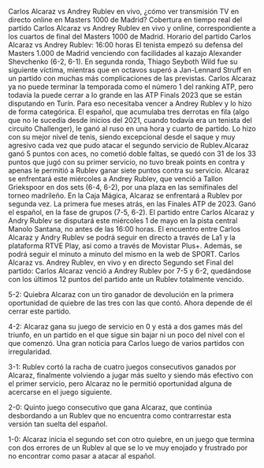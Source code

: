 Carlos Alcaraz vs Andrey Rublev en vivo, ¿cómo ver transmisión TV en directo online en Masters 1000 de Madrid?
Cobertura en tiempo real del partido Carlos Alcaraz vs Andrey Rublev en vivo y online, correspondiente a los cuartos de final del Masters 1000 de Madrid. Horario del partido Carlos Alcaraz vs Andrey Rublev: 16:00 horas
El tenista empezó su defensa del Masters 1.000 de Madrid venciendo con facilidades al kazajo Alexander Shevchenko (6-2, 6-1). En segunda ronda, Thiago Seyboth Wild fue su siguiente víctima, mientras que en octavos superó a Jan-Lennard Struff en un partido con muchas más complicaciones de las previstas.
Carlos Alcaraz ya no puede terminar la temporada como el número 1 del ranking ATP, pero todavía la puede cerrar a lo grande en las ATP Finals 2023 que se están disputando en Turín. Para eso necesitaba vencer a Andrey Rublev y lo hizo de forma categórica.
El español, que acumulaba tres derrotas en fila (algo que no le sucedía desde inicios del 2021, cuando todavía era un tenista del circuito Challenger), le ganó al ruso en una hora y cuarto de partido. Lo hizo con su mejor nivel de tenis, siendo excepcional desde el saque y muy agresivo cada vez que pudo atacar el segundo servicio de Rublev.Alcaraz ganó 5 puntos con aces, no cometió doble faltas, se quedó con 31 de los 33 puntos que jugó con su primer servicio, no tuvo break points en contra y apenas le permitió a Rublev ganar siete puntos contra su servicio.
Alcaraz se enfrentará este miércoles a Andrey Rublev, que venció a Tallon Griekspoor en dos sets (6-4, 6-2), por una plaza en las semifinales del torneo madrileño. En la Caja Mágica, Alcaraz se enfrentará a Rublev por segunda vez. La primera fue meses atrás, en las Finales ATP de 2023. Ganó el español, en la fase de grupos (7-5, 6-2).
El partido entre Carlos Alcaraz y Andry Rublev se disputará este miércoles 1 de mayo en la pista central Manolo Santana, no antes de las 16:00 horas.
El encuentro entre Carlos Alcaraz y Andry Rublev se podrá seguir en directo a través de La1 y la plataforma RTVE Play, así como a través de Movistar Plus+. Además, se podrá seguir el minuto a minuto del mismo en la web de SPORT.
Carlos Alcaraz vs. Andrey Rublev, en vivo y en directo
Segundo set
Final del partido: Carlos Alcaraz venció a Andrey Rublev por 7-5 y 6-2, quedándose con los últimos 12 puntos del partido ante un Rublev totalmente vencido.

5-2: Quiebra Alcaraz con un tiro ganador de devolución en la primera oportunidad de quiebre de las tres con las que contó. Ahora depende de él cerrar este partido.

4-2: Alcaraz gana su juego de servicio en 0 y está a dos games más del triunfo, en un partido en el que sigue sin bajar ni un poco del nivel con el que comenzó. Una gran noticia para Carlos luego de varios partidos con irregularidad.

3-1: Rublev cortó la racha de cuatro juegos consecutivos ganados por Alcaraz, finalmente volviendo a jugar más suelto y siendo más efectivo con el primer servicio, pero Alcaraz no le permitió oportunidad alguna de acercarse en el juego siguiente.

2-0: Quinto juego consecutivo que gana Alcaraz, que continúa desbordando a un Rublev que no encuentra como contrarrestar esta versión tan suelta del español.

1-0: Alcaraz inicia el segundo set con otro quiebre, en un juego que termina con dos errores de un Rublev al que se lo ve muy enojado y frustrado por no encontrar como pasar a atacar al español.
